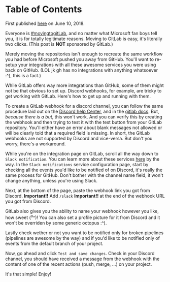 
# Table of Contents



First published [here](https://programming.im/guides/14) on June 10, 2018.

Everyone is [#movingtogitLab](https://about.gitlab.com/2018/06/03/movingtogitlab/), and no matter what Microsoft fan boys tell you,
it is for totally legitimate reasons. Moving to GitLab is easy, it's literally
two clicks. (This post is **NOT** sponsored by GitLab.) 

Merely moving the repositories isn't enough to recreate the same workflow you
had before Microsoft pushed you away from GitHub. You'll want to re-setup your
integrations with all these awesome services you were using back on GitHub. (LOL
jk gh has no integrations with anything whatsoever :^), this is a fact.)

While GitLab offers way more integrations than GitHub, some of them might not be
that obvious to set up. Discord webhooks, for example, are tricky to get working
with GitLab. Here's how to get up and running with them.

To create a GitLab webhook for a discord channel, you can follow the same
procedure laid out on the [Discord help Center](https://support.discordapp.com/hc/en-us/articles/228383668-Intro-to-Webhooks), and in the [gitlab docs](https://docs.gitlab.com/ee/user/project/integrations/webhooks.html). But,
*because there is a but*, this won't work. And you can verify this by creating
the webhook and then trying to test it with the test button from your GitLab
repository. You'll either have an error about blank messages not allowed or
will be clearly told that a required field is missing. In short, the GitLab
webhooks are not supported by Discord and vice-versa. But don't you worry,
there's a workaround.

While you're on the integration page on GitLab, scroll all the way down to
`Slack notification`. You can learn more about these services [here](https://docs.gitlab.com/ee/user/project/integrations/project_services.html) by the way.
In the `Slack notifications` service configuration page, start by checking all
the events you'd like to be notified of on Discord, it's really the same process
for GitHub. Don't bother with the channel name field, it won't change anything,
unless you're using Slack. 

Next, at the bottom of the page, paste the webhook link you
got from Discord. **Important!!** Add `/slack` **Important!!** at the end of the
webhook URL you got from Discord. 

GitLab also gives you the ability to name your webhook however you like, how
sweet (<sup>o</sup>^)! You can also set a profile picture for it from Discord and it won't
be overriden by some generic octopus :^).

Lastly check wether or not you want to be notified only for broken pipelines 
(pipelines are awesome by the way) and if you'd like to be notified only of events
from the default branch of your project.

Now, go ahead and click `Test and save changes`. Check in your Discord channel,
you should have received a message from the webhook with the content
of one of the recent actions (push, merge, &#x2026;) on your project. 

It's that simple! Enjoy!

